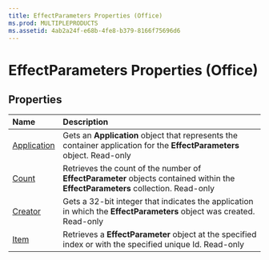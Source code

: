 ```yaml
---
title: EffectParameters Properties (Office)
ms.prod: MULTIPLEPRODUCTS
ms.assetid: 4ab2a24f-e68b-4fe8-b379-8166f75696d6
---
```



# EffectParameters Properties (Office)

## Properties



|**Name**|**Description**|
|:-----|:-----|
|[Application](effectparameters-application-property-office.md)|Gets an  **Application** object that represents the container application for the **EffectParameters** object. Read-only|
|[Count](effectparameters-count-property-office.md)|Retrieves the count of the number of  **EffectParameter** objects contained within the **EffectParameters** collection. Read-only|
|[Creator](effectparameters-creator-property-office.md)|Gets a 32-bit integer that indicates the application in which the  **EffectParameters** object was created. Read-only|
|[Item](effectparameters-item-property-office.md)|Retrieves a  **EffectParameter** object at the specified index or with the specified unique Id. Read-only|

